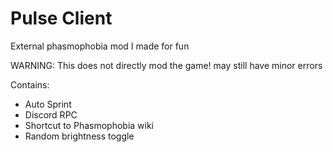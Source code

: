 # Pulse Client
 External phasmophobia mod I made for fun 
 
 WARNING: This does not directly mod the game! may still have minor errors
 
 Contains:
 
 - Auto Sprint
 - Discord RPC
 - Shortcut to Phasmophobia wiki
 - Random brightness toggle
